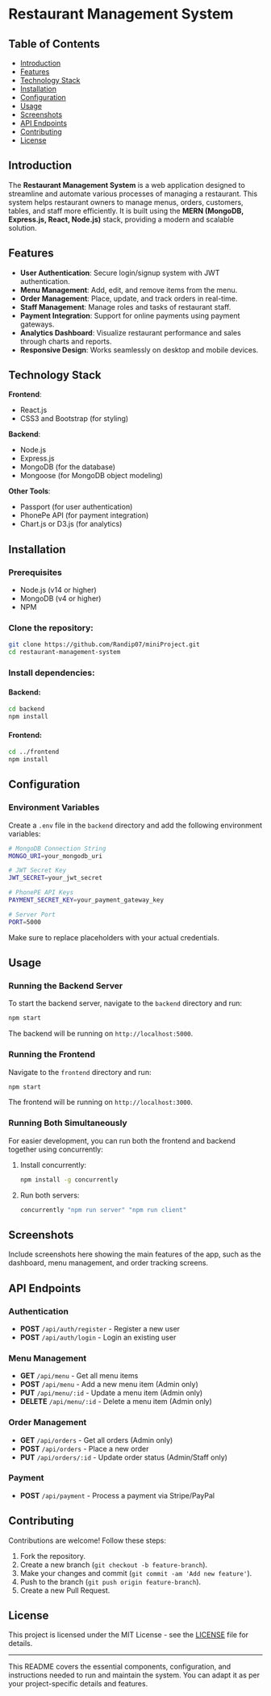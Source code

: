 # Restaurant Management System

## Table of Contents
- [Introduction](#introduction)
- [Features](#features)
- [Technology Stack](#technology-stack)
- [Installation](#installation)
- [Configuration](#configuration)
- [Usage](#usage)
- [Screenshots](#screenshots)
- [API Endpoints](#api-endpoints)
- [Contributing](#contributing)
- [License](#license)

## Introduction

The **Restaurant Management System** is a web application designed to streamline and automate various processes of managing a restaurant. This system helps restaurant owners to manage menus, orders, customers, tables, and staff more efficiently. It is built using the **MERN (MongoDB, Express.js, React, Node.js)** stack, providing a modern and scalable solution.

## Features
- **User Authentication**: Secure login/signup system with JWT authentication.
- **Menu Management**: Add, edit, and remove items from the menu.
- **Order Management**: Place, update, and track orders in real-time.
- **Staff Management**: Manage roles and tasks of restaurant staff.
- **Payment Integration**: Support for online payments using payment gateways.
- **Analytics Dashboard**: Visualize restaurant performance and sales through charts and reports.
- **Responsive Design**: Works seamlessly on desktop and mobile devices.

## Technology Stack

**Frontend**: 
- React.js
- CSS3 and Bootstrap (for styling)
  
**Backend**: 
- Node.js
- Express.js
- MongoDB (for the database)
- Mongoose (for MongoDB object modeling)
  
**Other Tools**:
- Passport (for user authentication)
- PhonePe API (for payment integration)
- Chart.js or D3.js (for analytics)

## Installation

### Prerequisites
- Node.js (v14 or higher)
- MongoDB (v4 or higher)
- NPM

### Clone the repository:
```bash
git clone https://github.com/Randip07/miniProject.git
cd restaurant-management-system
```

### Install dependencies:

#### Backend:
```bash
cd backend
npm install
```

#### Frontend:
```bash
cd ../frontend
npm install
```

## Configuration

### Environment Variables
Create a `.env` file in the `backend` directory and add the following environment variables:

```bash
# MongoDB Connection String
MONGO_URI=your_mongodb_uri

# JWT Secret Key
JWT_SECRET=your_jwt_secret

# PhonePE API Keys
PAYMENT_SECRET_KEY=your_payment_gateway_key

# Server Port
PORT=5000
```

Make sure to replace placeholders with your actual credentials.

## Usage

### Running the Backend Server
To start the backend server, navigate to the `backend` directory and run:

```bash
npm start
```

The backend will be running on `http://localhost:5000`.

### Running the Frontend
Navigate to the `frontend` directory and run:

```bash
npm start
```

The frontend will be running on `http://localhost:3000`.

### Running Both Simultaneously
For easier development, you can run both the frontend and backend together using concurrently:

1. Install concurrently:
   ```bash
   npm install -g concurrently
   ```

2. Run both servers:
   ```bash
   concurrently "npm run server" "npm run client"
   ```

## Screenshots
Include screenshots here showing the main features of the app, such as the dashboard, menu management, and order tracking screens.

## API Endpoints

### Authentication
- **POST** `/api/auth/register` - Register a new user
- **POST** `/api/auth/login` - Login an existing user

### Menu Management
- **GET** `/api/menu` - Get all menu items
- **POST** `/api/menu` - Add a new menu item (Admin only)
- **PUT** `/api/menu/:id` - Update a menu item (Admin only)
- **DELETE** `/api/menu/:id` - Delete a menu item (Admin only)

### Order Management
- **GET** `/api/orders` - Get all orders (Admin only)
- **POST** `/api/orders` - Place a new order
- **PUT** `/api/orders/:id` - Update order status (Admin/Staff only)

### Payment
- **POST** `/api/payment` - Process a payment via Stripe/PayPal

## Contributing
Contributions are welcome! Follow these steps:

1. Fork the repository.
2. Create a new branch (`git checkout -b feature-branch`).
3. Make your changes and commit (`git commit -am 'Add new feature'`).
4. Push to the branch (`git push origin feature-branch`).
5. Create a new Pull Request.

## License
This project is licensed under the MIT License - see the [LICENSE](LICENSE) file for details.

---

This README covers the essential components, configuration, and instructions needed to run and maintain the system. You can adapt it as per your project-specific details and features.
